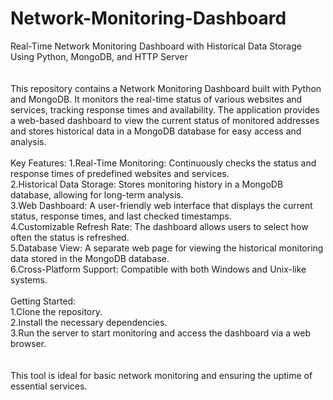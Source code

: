 # Network-Monitoring-Dashboard
Real-Time Network Monitoring Dashboard with Historical Data Storage Using Python, MongoDB, and HTTP Server
<br>
<br>
<br>
This repository contains a Network Monitoring Dashboard built with Python and MongoDB. It monitors the real-time status of various websites and services, tracking response times and availability. The application provides a web-based dashboard to view the current status of monitored addresses and stores historical data in a MongoDB database for easy access and analysis.
<br>
<br>
Key Features:
1.Real-Time Monitoring: Continuously checks the status and response times of predefined websites and services.<br>
2.Historical Data Storage: Stores monitoring history in a MongoDB database, allowing for long-term analysis.<br>
3.Web Dashboard: A user-friendly web interface that displays the current status, response times, and last checked timestamps.<br>
4.Customizable Refresh Rate: The dashboard allows users to select how often the status is refreshed.<br>
5.Database View: A separate web page for viewing the historical monitoring data stored in the MongoDB database.<br>
6.Cross-Platform Support: Compatible with both Windows and Unix-like systems.
<br>
<br>
Getting Started:<br>
1.Clone the repository.<br>
2.Install the necessary dependencies.<br>
3.Run the server to start monitoring and access the dashboard via a web browser.<br>
<br>
<br>
This tool is ideal for basic network monitoring and ensuring the uptime of essential services.

